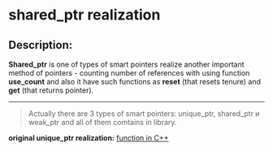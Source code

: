 # shared_ptr realization

## Description:

**Shared_ptr** is one of types of smart pointers realize another important method of pointers - counting number of references with using function **use_count** and also it have such functions as **reset** (that resets tenure) and **get** (that returns pointer).

---

> Actually there are 3 types of smart pointers: unique_ptr, shared_ptr и weak_ptr and all of them comtains in <memory> library.

**original unique_ptr realization:** [function in C++](http://ru.cppreference.com/w/cpp/memory/shared_ptr)

